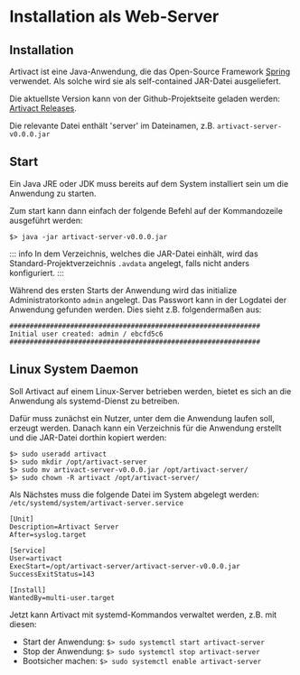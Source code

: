 # Installation als Web-Server

## Installation

Artivact ist eine Java-Anwendung, die das Open-Source Framework [Spring](https://spring.io/) verwendet.
Als solche wird sie als self-contained JAR-Datei ausgeliefert.

Die aktuellste Version kann von der Github-Projektseite geladen
werden: [Artivact Releases](https://github.com/arassec/artivact/releases/latest).

Die relevante Datei enthält 'server' im Dateinamen, z.B. ``artivact-server-v0.0.0.jar``

## Start

Ein Java JRE oder JDK muss bereits auf dem System installiert sein um die Anwendung zu starten.

Zum start kann dann einfach der folgende Befehl auf der Kommandozeile ausgeführt werden:

```
$> java -jar artivact-server-v0.0.0.jar
```

::: info
In dem Verzeichnis, welches die JAR-Datei einhält, wird das Standard-Projektverzeichnis ``.avdata`` angelegt, falls
nicht anders konfiguriert.
:::

Während des ersten Starts der Anwendung wird das initialize Administratorkonto ``admin`` angelegt.
Das Passwort kann in der Logdatei der Anwendung gefunden werden. 
Dies sieht z.B. folgendermaßen aus:

```
##############################################################
Initial user created: admin / ebcfd5c6
##############################################################
```

## Linux System Daemon

Soll Artivact auf einem Linux-Server betrieben werden, bietet es sich an die Anwendung als systemd-Dienst zu betreiben.

Dafür muss zunächst ein Nutzer, unter dem die Anwendung laufen soll, erzeugt werden.
Danach kann ein Verzeichnis für die Anwendung erstellt und die JAR-Datei dorthin kopiert werden:

```
$> sudo useradd artivact
$> sudo mkdir /opt/artivact-server
$> sudo mv artivact-server-v0.0.0.jar /opt/artivact-server/
$> sudo chown -R artivact /opt/artivact-server/
```

Als Nächstes muss die folgende Datei im System abgelegt werden: ``/etc/systemd/system/artivact-server.service``

```
[Unit]
Description=Artivact Server
After=syslog.target

[Service]
User=artivact
ExecStart=/opt/artivact-server/artivact-server-v0.0.0.jar
SuccessExitStatus=143

[Install]
WantedBy=multi-user.target
```

Jetzt kann Artivact mit systemd-Kommandos verwaltet werden, z.B. mit diesen:

- Start der Anwendung: ``$> sudo systemctl start artivact-server``
- Stop der Anwendung: ``$> sudo systemctl stop artivact-server``
- Bootsicher machen: ``$> sudo systemctl enable artivact-server``
